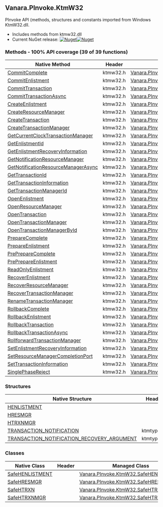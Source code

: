 ## Vanara.PInvoke.KtmW32  
PInvoke API (methods, structures and constants imported from Windows KtmW32.dll.

- Includes methods from ktmw32.dll  
- Current NuGet release: [![Nuget](https://img.shields.io/nuget/v/Vanara.PInvoke.KtmW32?logo=nuget&style=flat-square)![Nuget](https://img.shields.io/nuget/dt/Vanara.PInvoke.KtmW32?label=%20&style=flat-square)](https://www.nuget.org/packages/Vanara.PInvoke.KtmW32)  
### Methods - 100% API coverage (39 of 39 functions)  
Native Method | Header | Managed Method  
--- | --- | ---  
[CommitComplete](https://www.google.com/search?num=5&q=CommitComplete+site%3Adocs.microsoft.com) | ktmw32.h | [Vanara.PInvoke.KtmW32.CommitComplete](https://github.com/dahall/Vanara/search?l=C%23&q=CommitComplete)  
[CommitEnlistment](https://www.google.com/search?num=5&q=CommitEnlistment+site%3Adocs.microsoft.com) | ktmw32.h | [Vanara.PInvoke.KtmW32.CommitEnlistment](https://github.com/dahall/Vanara/search?l=C%23&q=CommitEnlistment)  
[CommitTransaction](https://www.google.com/search?num=5&q=CommitTransaction+site%3Adocs.microsoft.com) | ktmw32.h | [Vanara.PInvoke.KtmW32.CommitTransaction](https://github.com/dahall/Vanara/search?l=C%23&q=CommitTransaction)  
[CommitTransactionAsync](https://www.google.com/search?num=5&q=CommitTransactionAsync+site%3Adocs.microsoft.com) | ktmw32.h | [Vanara.PInvoke.KtmW32.CommitTransactionAsync](https://github.com/dahall/Vanara/search?l=C%23&q=CommitTransactionAsync)  
[CreateEnlistment](https://www.google.com/search?num=5&q=CreateEnlistment+site%3Adocs.microsoft.com) | ktmw32.h | [Vanara.PInvoke.KtmW32.CreateEnlistment](https://github.com/dahall/Vanara/search?l=C%23&q=CreateEnlistment)  
[CreateResourceManager](https://www.google.com/search?num=5&q=CreateResourceManager+site%3Adocs.microsoft.com) | ktmw32.h | [Vanara.PInvoke.KtmW32.CreateResourceManager](https://github.com/dahall/Vanara/search?l=C%23&q=CreateResourceManager)  
[CreateTransaction](https://www.google.com/search?num=5&q=CreateTransaction+site%3Adocs.microsoft.com) | ktmw32.h | [Vanara.PInvoke.KtmW32.CreateTransaction](https://github.com/dahall/Vanara/search?l=C%23&q=CreateTransaction)  
[CreateTransactionManager](https://www.google.com/search?num=5&q=CreateTransactionManager+site%3Adocs.microsoft.com) | ktmw32.h | [Vanara.PInvoke.KtmW32.CreateTransactionManager](https://github.com/dahall/Vanara/search?l=C%23&q=CreateTransactionManager)  
[GetCurrentClockTransactionManager](https://www.google.com/search?num=5&q=GetCurrentClockTransactionManager+site%3Adocs.microsoft.com) | ktmw32.h | [Vanara.PInvoke.KtmW32.GetCurrentClockTransactionManager](https://github.com/dahall/Vanara/search?l=C%23&q=GetCurrentClockTransactionManager)  
[GetEnlistmentId](https://www.google.com/search?num=5&q=GetEnlistmentId+site%3Adocs.microsoft.com) | ktmw32.h | [Vanara.PInvoke.KtmW32.GetEnlistmentId](https://github.com/dahall/Vanara/search?l=C%23&q=GetEnlistmentId)  
[GetEnlistmentRecoveryInformation](https://www.google.com/search?num=5&q=GetEnlistmentRecoveryInformation+site%3Adocs.microsoft.com) | ktmw32.h | [Vanara.PInvoke.KtmW32.GetEnlistmentRecoveryInformation](https://github.com/dahall/Vanara/search?l=C%23&q=GetEnlistmentRecoveryInformation)  
[GetNotificationResourceManager](https://www.google.com/search?num=5&q=GetNotificationResourceManager+site%3Adocs.microsoft.com) | ktmw32.h | [Vanara.PInvoke.KtmW32.GetNotificationResourceManager](https://github.com/dahall/Vanara/search?l=C%23&q=GetNotificationResourceManager)  
[GetNotificationResourceManagerAsync](https://www.google.com/search?num=5&q=GetNotificationResourceManagerAsync+site%3Adocs.microsoft.com) | ktmw32.h | [Vanara.PInvoke.KtmW32.GetNotificationResourceManagerAsync](https://github.com/dahall/Vanara/search?l=C%23&q=GetNotificationResourceManagerAsync)  
[GetTransactionId](https://www.google.com/search?num=5&q=GetTransactionId+site%3Adocs.microsoft.com) | ktmw32.h | [Vanara.PInvoke.KtmW32.GetTransactionId](https://github.com/dahall/Vanara/search?l=C%23&q=GetTransactionId)  
[GetTransactionInformation](https://www.google.com/search?num=5&q=GetTransactionInformation+site%3Adocs.microsoft.com) | ktmw32.h | [Vanara.PInvoke.KtmW32.GetTransactionInformation](https://github.com/dahall/Vanara/search?l=C%23&q=GetTransactionInformation)  
[GetTransactionManagerId](https://www.google.com/search?num=5&q=GetTransactionManagerId+site%3Adocs.microsoft.com) | ktmw32.h | [Vanara.PInvoke.KtmW32.GetTransactionManagerId](https://github.com/dahall/Vanara/search?l=C%23&q=GetTransactionManagerId)  
[OpenEnlistment](https://www.google.com/search?num=5&q=OpenEnlistment+site%3Adocs.microsoft.com) | ktmw32.h | [Vanara.PInvoke.KtmW32.OpenEnlistment](https://github.com/dahall/Vanara/search?l=C%23&q=OpenEnlistment)  
[OpenResourceManager](https://www.google.com/search?num=5&q=OpenResourceManager+site%3Adocs.microsoft.com) | ktmw32.h | [Vanara.PInvoke.KtmW32.OpenResourceManager](https://github.com/dahall/Vanara/search?l=C%23&q=OpenResourceManager)  
[OpenTransaction](https://www.google.com/search?num=5&q=OpenTransaction+site%3Adocs.microsoft.com) | ktmw32.h | [Vanara.PInvoke.KtmW32.OpenTransaction](https://github.com/dahall/Vanara/search?l=C%23&q=OpenTransaction)  
[OpenTransactionManager](https://www.google.com/search?num=5&q=OpenTransactionManager+site%3Adocs.microsoft.com) | ktmw32.h | [Vanara.PInvoke.KtmW32.OpenTransactionManager](https://github.com/dahall/Vanara/search?l=C%23&q=OpenTransactionManager)  
[OpenTransactionManagerById](https://www.google.com/search?num=5&q=OpenTransactionManagerById+site%3Adocs.microsoft.com) | ktmw32.h | [Vanara.PInvoke.KtmW32.OpenTransactionManagerById](https://github.com/dahall/Vanara/search?l=C%23&q=OpenTransactionManagerById)  
[PrepareComplete](https://www.google.com/search?num=5&q=PrepareComplete+site%3Adocs.microsoft.com) | ktmw32.h | [Vanara.PInvoke.KtmW32.PrepareComplete](https://github.com/dahall/Vanara/search?l=C%23&q=PrepareComplete)  
[PrepareEnlistment](https://www.google.com/search?num=5&q=PrepareEnlistment+site%3Adocs.microsoft.com) | ktmw32.h | [Vanara.PInvoke.KtmW32.PrepareEnlistment](https://github.com/dahall/Vanara/search?l=C%23&q=PrepareEnlistment)  
[PrePrepareComplete](https://www.google.com/search?num=5&q=PrePrepareComplete+site%3Adocs.microsoft.com) | ktmw32.h | [Vanara.PInvoke.KtmW32.PrePrepareComplete](https://github.com/dahall/Vanara/search?l=C%23&q=PrePrepareComplete)  
[PrePrepareEnlistment](https://www.google.com/search?num=5&q=PrePrepareEnlistment+site%3Adocs.microsoft.com) | ktmw32.h | [Vanara.PInvoke.KtmW32.PrePrepareEnlistment](https://github.com/dahall/Vanara/search?l=C%23&q=PrePrepareEnlistment)  
[ReadOnlyEnlistment](https://www.google.com/search?num=5&q=ReadOnlyEnlistment+site%3Adocs.microsoft.com) | ktmw32.h | [Vanara.PInvoke.KtmW32.ReadOnlyEnlistment](https://github.com/dahall/Vanara/search?l=C%23&q=ReadOnlyEnlistment)  
[RecoverEnlistment](https://www.google.com/search?num=5&q=RecoverEnlistment+site%3Adocs.microsoft.com) | ktmw32.h | [Vanara.PInvoke.KtmW32.RecoverEnlistment](https://github.com/dahall/Vanara/search?l=C%23&q=RecoverEnlistment)  
[RecoverResourceManager](https://www.google.com/search?num=5&q=RecoverResourceManager+site%3Adocs.microsoft.com) | ktmw32.h | [Vanara.PInvoke.KtmW32.RecoverResourceManager](https://github.com/dahall/Vanara/search?l=C%23&q=RecoverResourceManager)  
[RecoverTransactionManager](https://www.google.com/search?num=5&q=RecoverTransactionManager+site%3Adocs.microsoft.com) | ktmw32.h | [Vanara.PInvoke.KtmW32.RecoverTransactionManager](https://github.com/dahall/Vanara/search?l=C%23&q=RecoverTransactionManager)  
[RenameTransactionManager](https://www.google.com/search?num=5&q=RenameTransactionManager+site%3Adocs.microsoft.com) | ktmw32.h | [Vanara.PInvoke.KtmW32.RenameTransactionManager](https://github.com/dahall/Vanara/search?l=C%23&q=RenameTransactionManager)  
[RollbackComplete](https://www.google.com/search?num=5&q=RollbackComplete+site%3Adocs.microsoft.com) | ktmw32.h | [Vanara.PInvoke.KtmW32.RollbackComplete](https://github.com/dahall/Vanara/search?l=C%23&q=RollbackComplete)  
[RollbackEnlistment](https://www.google.com/search?num=5&q=RollbackEnlistment+site%3Adocs.microsoft.com) | ktmw32.h | [Vanara.PInvoke.KtmW32.RollbackEnlistment](https://github.com/dahall/Vanara/search?l=C%23&q=RollbackEnlistment)  
[RollbackTransaction](https://www.google.com/search?num=5&q=RollbackTransaction+site%3Adocs.microsoft.com) | ktmw32.h | [Vanara.PInvoke.KtmW32.RollbackTransaction](https://github.com/dahall/Vanara/search?l=C%23&q=RollbackTransaction)  
[RollbackTransactionAsync](https://www.google.com/search?num=5&q=RollbackTransactionAsync+site%3Adocs.microsoft.com) | ktmw32.h | [Vanara.PInvoke.KtmW32.RollbackTransactionAsync](https://github.com/dahall/Vanara/search?l=C%23&q=RollbackTransactionAsync)  
[RollforwardTransactionManager](https://www.google.com/search?num=5&q=RollforwardTransactionManager+site%3Adocs.microsoft.com) | ktmw32.h | [Vanara.PInvoke.KtmW32.RollforwardTransactionManager](https://github.com/dahall/Vanara/search?l=C%23&q=RollforwardTransactionManager)  
[SetEnlistmentRecoveryInformation](https://www.google.com/search?num=5&q=SetEnlistmentRecoveryInformation+site%3Adocs.microsoft.com) | ktmw32.h | [Vanara.PInvoke.KtmW32.SetEnlistmentRecoveryInformation](https://github.com/dahall/Vanara/search?l=C%23&q=SetEnlistmentRecoveryInformation)  
[SetResourceManagerCompletionPort](https://www.google.com/search?num=5&q=SetResourceManagerCompletionPort+site%3Adocs.microsoft.com) | ktmw32.h | [Vanara.PInvoke.KtmW32.SetResourceManagerCompletionPort](https://github.com/dahall/Vanara/search?l=C%23&q=SetResourceManagerCompletionPort)  
[SetTransactionInformation](https://www.google.com/search?num=5&q=SetTransactionInformation+site%3Adocs.microsoft.com) | ktmw32.h | [Vanara.PInvoke.KtmW32.SetTransactionInformation](https://github.com/dahall/Vanara/search?l=C%23&q=SetTransactionInformation)  
[SinglePhaseReject](https://www.google.com/search?num=5&q=SinglePhaseReject+site%3Adocs.microsoft.com) | ktmw32.h | [Vanara.PInvoke.KtmW32.SinglePhaseReject](https://github.com/dahall/Vanara/search?l=C%23&q=SinglePhaseReject)  
### Structures  
Native Structure | Header | Managed Structure  
--- | --- | ---  
[HENLISTMENT](https://www.google.com/search?num=5&q=HENLISTMENT+site%3Adocs.microsoft.com) |  | [Vanara.PInvoke.KtmW32.HENLISTMENT](https://github.com/dahall/Vanara/search?l=C%23&q=HENLISTMENT)  
[HRESMGR](https://www.google.com/search?num=5&q=HRESMGR+site%3Adocs.microsoft.com) |  | [Vanara.PInvoke.KtmW32.HRESMGR](https://github.com/dahall/Vanara/search?l=C%23&q=HRESMGR)  
[HTRXNMGR](https://www.google.com/search?num=5&q=HTRXNMGR+site%3Adocs.microsoft.com) |  | [Vanara.PInvoke.KtmW32.HTRXNMGR](https://github.com/dahall/Vanara/search?l=C%23&q=HTRXNMGR)  
[TRANSACTION_NOTIFICATION](https://www.google.com/search?num=5&q=TRANSACTION_NOTIFICATION+site%3Adocs.microsoft.com) | ktmtypes.h | [Vanara.PInvoke.KtmW32.TRANSACTION_NOTIFICATION](https://github.com/dahall/Vanara/search?l=C%23&q=TRANSACTION_NOTIFICATION)  
[TRANSACTION_NOTIFICATION_RECOVERY_ARGUMENT](https://www.google.com/search?num=5&q=TRANSACTION_NOTIFICATION_RECOVERY_ARGUMENT+site%3Adocs.microsoft.com) | ktmtypes.h | [Vanara.PInvoke.KtmW32.TRANSACTION_NOTIFICATION_RECOVERY_ARGUMENT](https://github.com/dahall/Vanara/search?l=C%23&q=TRANSACTION_NOTIFICATION_RECOVERY_ARGUMENT)  
### Classes  
Native Class | Header | Managed Class  
--- | --- | ---  
[SafeHENLISTMENT](https://www.google.com/search?num=5&q=SafeHENLISTMENT+site%3Adocs.microsoft.com) |  | [Vanara.PInvoke.KtmW32.SafeHENLISTMENT](https://github.com/dahall/Vanara/search?l=C%23&q=SafeHENLISTMENT)  
[SafeHRESMGR](https://www.google.com/search?num=5&q=SafeHRESMGR+site%3Adocs.microsoft.com) |  | [Vanara.PInvoke.KtmW32.SafeHRESMGR](https://github.com/dahall/Vanara/search?l=C%23&q=SafeHRESMGR)  
[SafeHTRXN](https://www.google.com/search?num=5&q=SafeHTRXN+site%3Adocs.microsoft.com) |  | [Vanara.PInvoke.KtmW32.SafeHTRXN](https://github.com/dahall/Vanara/search?l=C%23&q=SafeHTRXN)  
[SafeHTRXNMGR](https://www.google.com/search?num=5&q=SafeHTRXNMGR+site%3Adocs.microsoft.com) |  | [Vanara.PInvoke.KtmW32.SafeHTRXNMGR](https://github.com/dahall/Vanara/search?l=C%23&q=SafeHTRXNMGR)  
